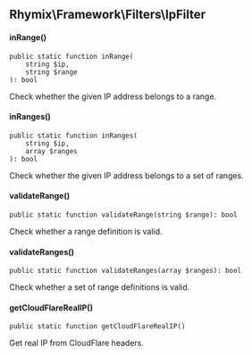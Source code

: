 Rhymix\Framework\Filters\IpFilter
---------------------------------

#### inRange()

```
public static function inRange(
    string $ip,
    string $range
): bool
```

Check whether the given IP address belongs to a range.

#### inRanges()

```
public static function inRanges(
    string $ip,
    array $ranges
): bool
```

Check whether the given IP address belongs to a set of ranges.

#### validateRange()

```
public static function validateRange(string $range): bool
```

Check whether a range definition is valid.

#### validateRanges()

```
public static function validateRanges(array $ranges): bool
```

Check whether a set of range definitions is valid.

#### getCloudFlareRealIP()

```
public static function getCloudFlareRealIP()
```

Get real IP from CloudFlare headers.
